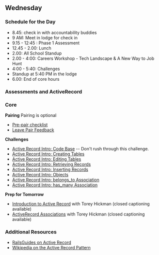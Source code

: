 ## Wednesday

### Schedule for the Day
- 8.45: check in with accountability buddies
- 9 AM: Meet in lodge for check in
- 9.15 - 12:45 : Phase 1 Assessment
- 12.45 - 2.00: Lunch
- 2.00: All School Standup
- 2.00 - 4:00: Careers Workshop - Tech Landscape & A New Way to Job Hunt
- 4:00 - 5:40: Challenges
- Standup at 5:40 PM in the lodge
- 6.00: End of core hours

### Assessments and ActiveRecord

### Core
**Pairing**
Pairing is optional

- [Pre-pair checklist](../resources/pair-checkin-tips.md)
- [Leave Pair Feedback](../feedback.md)

**Challenges**

- [Active Record Intro: Code Base](../../../../active-record-intro-code-base-challenge) -- Don't rush through this challenge.
- [Active Record Intro: Creating Tables](../../../../active-record-intro-creating-tables-challenge)
- [Active Record Intro: Editing Tables](../../../../active-record-intro-editing-tables-challenge)
- [Active Record Intro: Retrieving Records](../../../../active-record-intro-retrieving-records-challenge)
- [Active Record Intro: Inserting Records](../../../../active-record-intro-inserting-records-challenge)
- [Active Record Intro: Objects](../../../../active-record-intro-objects-challenge)
- [Active Record Intro: belongs_to Association](../../../../active-record-intro-belongs-to-association-challenge)
- [Active Record Intro: has_many Association](../../../../active-record-intro-has-many-association-challenge)

**Prep for Tomorrow**

- [Introduction to Active Record](https://talks.devbootcamp.com/active-record-introduction) with Torey Hickman (closed captioning available)
- [ActiveRecord Associations](https://talks.devbootcamp.com/active-record-associations-4) with Torey Hickman (closed captioning available)

### Additional Resources

- [RailsGuides on Active Record](http://guides.rubyonrails.org/active_record_querying.html)
- [Wikipedia on the Active Record Pattern](http://en.wikipedia.org/wiki/Active_record_pattern)
